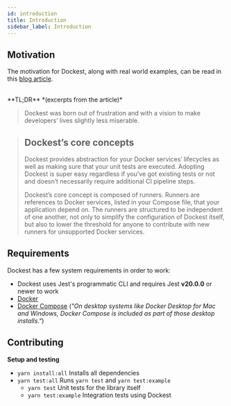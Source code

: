 ```yaml
---
id: introduction
title: Introduction
sidebar_label: Introduction
---
```


## Motivation

The motivation for Dockest, along with real world examples, can be read in this [blog article](https://engineering.klarna.com/node-js-integration-testing-with-ease-fab5f8d29163).

<br>
**TL;DR** *(excerpts from the article)*

> Dockest was born out of frustration and with a vision to make developers’ lives slightly less miserable.

> ## Dockest’s core concepts
>
> Dockest provides abstraction for your Docker services’ lifecycles as well as making sure that your unit tests are executed. Adopting Dockest is super easy regardless if you’ve got existing tests or not and doesn’t necessarily require additional CI pipeline steps.
>
> Dockest’s core concept is composed of runners. Runners are references to Docker services, listed in your Compose file, that your application depend on. The runners are structured to be independent of one another, not only to simplify the configuration of Dockest itself, but also to lower the threshold for anyone to contribute with new runners for unsupported Docker services.

## Requirements

Dockest has a few system requirements in order to work:

- Dockest uses Jest's programmatic CLI and requires Jest **v20.0.0** or newer to work
- [Docker](https://www.docker.com/)
- [Docker Compose](https://docs.docker.com/compose/install/) (_"On desktop systems like Docker Desktop for Mac and Windows, Docker Compose is included as part of those desktop installs."_)

## Contributing

**Setup and testing**

- `yarn install:all` Installs all dependencies
- `yarn test:all` Runs `yarn test` and `yarn test:example`
  - `yarn test` Unit tests for the library itself
  - `yarn test:example` Integration tests using Dockest
